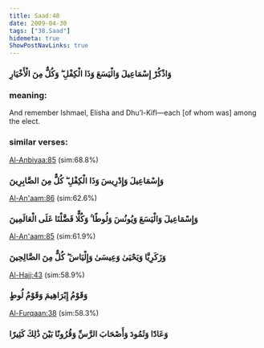 ```yaml
---
title: Saad:48
date: 2009-04-30
tags: ["38.Saad"]
hidemeta: true 
ShowPostNavLinks: true 
---
```

### وَاذْكُرْ إِسْمَاعِيلَ وَالْيَسَعَ وَذَا الْكِفْلِ ۖ وَكُلٌّ مِنَ الْأَخْيَارِ
### meaning: 
And remember Ishmael, Elisha and Dhu’l-Kifl—each [of whom was] among the elect.
### similar verses: 

[Al-Anbiyaa:85](/21/85) (sim:68.8%)

### وَإِسْمَاعِيلَ وَإِدْرِيسَ وَذَا الْكِفْلِ ۖ كُلٌّ مِنَ الصَّابِرِينَ

[Al-An'aam:86](/6/86) (sim:62.6%)

### وَإِسْمَاعِيلَ وَالْيَسَعَ وَيُونُسَ وَلُوطًا ۚ وَكُلًّا فَضَّلْنَا عَلَى الْعَالَمِينَ

[Al-An'aam:85](/6/85) (sim:61.9%)

### وَزَكَرِيَّا وَيَحْيَىٰ وَعِيسَىٰ وَإِلْيَاسَ ۖ كُلٌّ مِنَ الصَّالِحِينَ

[Al-Hajj:43](/22/43) (sim:58.9%)

### وَقَوْمُ إِبْرَاهِيمَ وَقَوْمُ لُوطٍ

[Al-Furqaan:38](/25/38) (sim:58.3%)

### وَعَادًا وَثَمُودَ وَأَصْحَابَ الرَّسِّ وَقُرُونًا بَيْنَ ذَٰلِكَ كَثِيرًا

